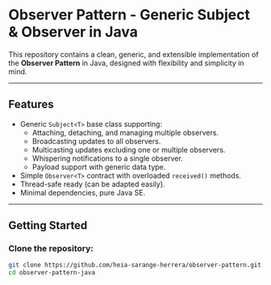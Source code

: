 # Observer Pattern - Generic Subject & Observer in Java

This repository contains a clean, generic, and extensible implementation of the **Observer Pattern** in Java, designed with flexibility and simplicity in mind.

---

## Features

- Generic `Subject<T>` base class supporting:
  - Attaching, detaching, and managing multiple observers.
  - Broadcasting updates to all observers.
  - Multicasting updates excluding one or multiple observers.
  - Whispering notifications to a single observer.
  - Payload support with generic data type.
- Simple `Observer<T>` contract with overloaded `received()` methods.
- Thread-safe ready (can be adapted easily).
- Minimal dependencies, pure Java SE.

---

## Getting Started

### Clone the repository:

```bash
git clone https://github.com/heia-sarange-herrera/observer-pattern.git
cd observer-pattern-java
